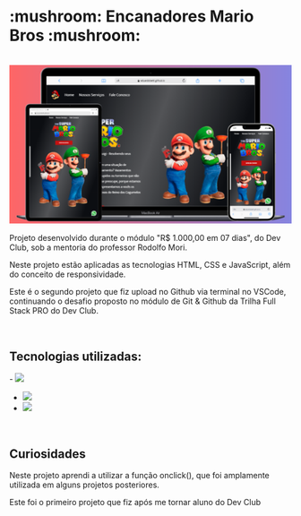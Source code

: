 <h1>:mushroom: Encanadores Mario Bros :mushroom: </h1>
<br>
<img src="./img/mockup.png" alt="mockup">
<br>
<p>Projeto desenvolvido durante o módulo "R$ 1.000,00 em 07 dias", do Dev Club, sob a mentoria do professor Rodolfo Mori.</p>
<p>Neste projeto estão aplicadas as tecnologias HTML, CSS e JavaScript, além do conceito de responsividade.</p>
<p>Este é o segundo projeto que fiz upload no Github via terminal no VSCode, continuando o desafio proposto no módulo de Git & Github da Trilha Full Stack PRO do Dev Club.</p>
<br>
<h2>Tecnologias utilizadas:</h2>
- <img src="https://img.shields.io/badge/HTML5-E34F26?style=for-the-badge&logo=html5&logoColor=white">

- <img src="https://img.shields.io/badge/CSS3-1572B6?style=for-the-badge&logo=css3&logoColor=white">

- <img src="https://img.shields.io/badge/JavaScript-F7DF1E?style=for-the-badge&logo=javascript&logoColor=black">
<br>
<h2>Curiosidades</h2>
<p>Neste projeto aprendi a utilizar a função onclick(), que foi amplamente utilizada em alguns projetos posteriores.</p>
<p>Este foi o primeiro projeto que fiz após me tornar aluno do Dev Club</p>